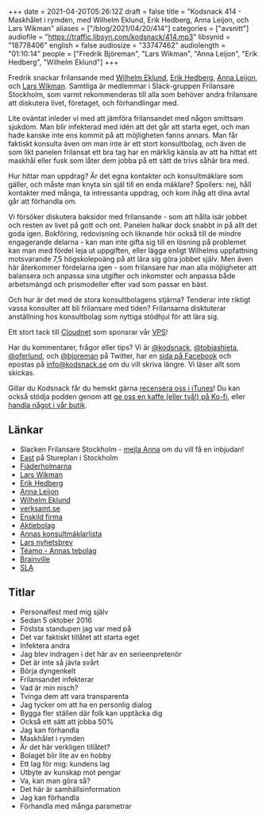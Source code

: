 +++
date = 2021-04-20T05:26:12Z
draft = false
title = "Kodsnack 414 - Maskhålet i rymden, med Wilhelm Eklund, Erik Hedberg, Anna Leijon, och Lars Wikman"
aliases = ["/blog/2021/04/20/414"]
categories = ["avsnitt"]
audiofile = "https://traffic.libsyn.com/kodsnack/414.mp3"
libsynid = "18778406"
english = false
audiosize = "33747462"
audiolength = "01:10:14"
people = ["Fredrik Björeman", "Lars Wikman", "Anna Leijon", "Erik Hedberg", "Wilhelm Eklund"]
+++

Fredrik snackar frilansande med [Wilhelm Eklund](https://wilhelmeklund.com/), [Erik Hedberg](https://erik.hedberg.at/), [Anna Leijon](https://annaleijon.se/), och [Lars Wikman](https://underjord.io/). Samtliga är medlemmar i Slack-gruppen Frilansare Stockholm, som varmt rekommenderas till alla som behöver andra frilansare att diskutera livet, företaget, och förhandlingar med.

Lite oväntat inleder vi med att jämföra frilansandet med någon smittsam sjukdom. Man blir infekterad med idén att det går att starta eget, och man hade kanske inte ens kommit på att möjligheten fanns annars. Man får faktiskt konsulta även om man inte är ett stort konsultbolag, och även de som likt panelen frilansat ett bra tag har en märklig känsla av att ha hittat ett maskhål eller fusk som låter dem jobba på ett sätt de trivs såhär bra med.

Hur hittar man uppdrag? Är det egna kontakter och konsultmäklare som gäller, och måste man knyta sin själ till en enda mäklare? Spoilers: nej, håll kontakter med många, ta intressanta uppdrag, och kom ihåg att dina avtal går att förhandla om.

Vi försöker diskutera baksidor med frilansande - som att hålla isär jobbet och resten av livet på gott och ont. Panelen halkar dock snabbt in på allt det goda igen. Bokföring, redovisning och liknande hör också till de mindre engagerande delarna - kan man inte gifta sig till en lösning på problemet kan man med fördel leja ut uppgiften, eller lägga enligt Wilhelms uppfattning motsvarande 7,5 högskolepoäng på att lära sig göra jobbet själv. Men även här återkommer fördelarna igen - som frilansare har man alla möjligheter att balansera och anpassa sina utgifter och inkomster och anpassa både arbetsmängd och prismodeller efter vad som passar en bäst.

Och hur är det med de stora konsultbolagens stjärna? Tenderar inte riktigt vassa konsulter att bli frilansare med tiden? Frilansarna disktuterar anställning hos konsultbolag som nyttiga stödhjul för att lära sig.

Ett stort tack till [Cloudnet](http://www.cloudnet.se) som sponsrar vår [VPS](http://en.wikipedia.org/wiki/Virtual_private_server)!

Har du kommentarer, frågor eller tips? Vi är [@kodsnack](https://www.twitter.com/kodsnack), [@tobiashieta](https://www.twitter.com/tobiashieta), [@oferlund](https://www.twitter.com/oferlund), och [@bjoreman](https://www.twitter.com/bjoreman) på Twitter, har en [sida på Facebook](https://www.facebook.com/kodsnack) och epostas på [info@kodsnack.se](mailto:info@kodsnack.se) om du vill skriva längre. Vi läser allt som skickas.

Gillar du Kodsnack får du hemskt gärna [recensera oss i iTunes](http://itunes.apple.com/se/podcast/kodsnack/id561631498?l=en)! Du kan också stödja podden genom att <a href="https://ko-fi.com/kodsnack" rel="payment">ge oss en kaffe (eller två!) på Ko-fi</a>, eller [handla något i vår butik](https://shop.spreadshirt.se/kodsnack/).

## Länkar ##
* Slacken Frilansare Stockholm - [mejla Anna](mailto:pm@annaleijon.se) om du vill få en inbjudan!
* [East](https://east.se/) på Stureplan i Stockholm
* [Fjäderholmarna](https://www.kungligaslotten.se/vara-besoksmal/kungl.-djurgarden---nationalstadsparken/fjaderholmarna.html)
* [Lars Wikman](https://underjord.io/)
* [Erik Hedberg](https://erik.hedberg.at/)
* [Anna Leijon](https://annaleijon.se/)
* [Wilhelm Eklund](https://wilhelmeklund.com/)
* [verksamt.se](https://www.verksamt.se/)
* [Enskild firma](https://sv.wikipedia.org/wiki/Enskild_n%C3%A4ringsverksamhet)
* [Aktiebolag](https://sv.wikipedia.org/wiki/Aktiebolag_i_Sverige)
* [Annas konsultmäklarlista](https://annaleijon.se/lista-pa-konsultmaklare-i-stockholm.html)
* [Lars nyhetsbrev](https://underjord.io/newsletter.html)
* [Téamo - Annas tebolag](https://teamo.se/)
* [Brainville](https://www.brainville.com/)
* [SLA](https://en.wikipedia.org/wiki/Service-level_agreement)

## Titlar ##
* Personalfest med mig själv
* Sedan 5 oktober 2016
* Föststa standupen jag var med på
* Det var faktiskt tillåtet att starta eget
* Infektera andra
* Jag blev indragen i det här av en serieenpretenör
* Det är inte så jävla svårt
* Börja dyngenkelt
* Frilansandet infekterar
* Vad är min nisch?
* Tvinga dem att vara transparenta
* Jag tycker om att ha en personlig dialog
* Bygga fler ställen där folk kan upptäcka dig
* Också ett sätt att jobba 50%
* Jag kan förhandla
* Maskhålet i rymden
* Är det här verkligen tillåtet?
* Bolaget blir lite av en hobby
* Ett lag för mig: kundens lag
* Utbyte av kunskap mot pengar
* Va, kan man göra så?
* Det här är samhällsinformation
* Jag kan förhandla
* Förhandla med många parametrar